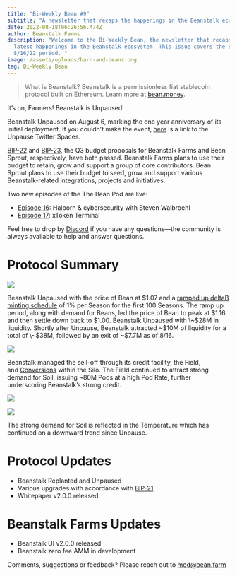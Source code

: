 ```yaml
---
title: "Bi-Weekly Bean #9"
subtitle: "A newsletter that recaps the happenings in the Beanstalk ecosystem. This issue covers the 8/01/22–8/16/22 period. "
date: 2022-08-18T06:26:56.474Z
author: Beanstalk Farms
description: "Welcome to the Bi-Weekly Bean, the newsletter that recaps the
  latest happenings in the Beanstalk ecosystem. This issue covers the 8/01/22–
  8/16/22 period. "
image: /assets/uploads/barn-and-beans.png
tag: Bi-Weekly Bean
---
```

> What is Beanstalk? Beanstalk is a permissionless fiat stablecoin protocol built on Ethereum. Learn more at [bean.money](https://bean.money/).

It’s on, Farmers! Beanstalk is Unpaused!

Beanstalk Unpaused on August 6, marking the one year anniversary of its initial deployment. If you couldn’t make the event, [here](https://anchor.fm/beanstalk-farms/episodes/Beanstalk-Unpause-Twitter-Space---8622-e1m6923/a-a8bn5e3) is a link to the Unpause Twitter Spaces.

[BIP-22](https://snapshot.org/#/beanstalkdao.eth/proposal/0x770efe960a45d7f91b21b6b13106412b666ad5f90c2a27e398867972aa16f893) and [BIP-23](https://snapshot.org/#/beanstalkdao.eth/proposal/0x3b2a7808f01960ff993b7aec4df9ef6a3434d0ef0843828ea6c6bce4e768e6a9), the Q3 budget proposals for Beanstalk Farms and Bean Sprout, respectively, have both passed. Beanstalk Farms plans to use their budget to retain, grow and support a group of core contributors. Bean Sprout plans to use their budget to seed, grow and support various Beanstalk-related integrations, projects and initiatives.

Two new episodes of the The Bean Pod are live:

* [Episode 16](https://anchor.fm/thebeanpodpodcast/episodes/Halborn--cybersecurity-with-Steven-Walbroehl-e1loqrk/a-a8ab89a): Halborn & cybersecurity with Steven Walbroehl
* [Episode 17](https://anchor.fm/thebeanpodpodcast/episodes/xToken-Terminal-e1mhgop): xToken Terminal

Feel free to drop by [Discord](https://discord.gg/beanstalk) if you have any questions—the community is always available to help and answer questions.

# **Protocol Summary**

![](/assets/uploads/bean-price.png)

Beanstalk Unpaused with the price of Bean at $1.07 and a [ramped up deltaB minting schedule](https://github.com/BeanstalkFarms/Beanstalk/pull/72) of 1% per Season for the first 100 Seasons. The ramp up period, along with demand for Beans, led the price of Bean to peak at $1.16 and then settle down back to $1.00. Beanstalk Unpaused with \~$28M in liquidity. Shortly after Unpause, Beanstalk attracted \~$10M of liquidity for a total of \~$38M, followed by an exit of \~$7.7M as of 8/16.

![](/assets/uploads/pods.png)

Beanstalk managed the sell-off through its credit facility, the Field, and [Conversions](https://twitter.com/BeanstalkFarms/status/1559720270641782789?s=20&t=hDCvHnnL88eapIFUgAezwA) within the Silo. The Field continued to attract strong demand for Soil, issuing ~80M Pods at a high Pod Rate, further underscoring Beanstalk’s strong credit.

![](/assets/uploads/pod-rate.png)

![](/assets/uploads/temperature.png)

The strong demand for Soil is reflected in the Temperature which has continued on a downward trend since Unpause.

# **Protocol Updates**

* Beanstalk Replanted and Unpaused
* Various upgrades with accordance with [BIP-21](https://github.com/BeanstalkFarms/Beanstalk/pull/72)
* Whitepaper v2.0.0 released

# Beanstalk Farms **Updates**

* Beanstalk UI v2.0.0 released
* Beanstalk zero fee AMM in development

Comments, suggestions or feedback? Please reach out to mod@bean.farm